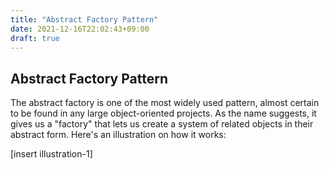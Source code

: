 ```yaml
---
title: "Abstract Factory Pattern"
date: 2021-12-16T22:02:43+09:00
draft: true
---
```

## Abstract Factory Pattern

The abstract factory is one of the most widely used pattern, almost certain to be found in any large object-oriented projects. As the name suggests, it gives us a "factory" that lets us create a system of related objects in their abstract form. Here's an illustration on how it works:

[insert illustration-1]



<!--stackedit_data:
eyJoaXN0b3J5IjpbMTg3NzUyMzg1NV19
-->